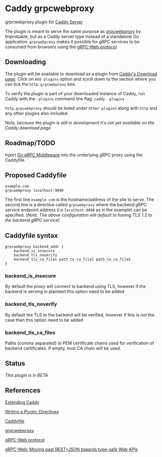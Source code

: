 # Caddy grpcwebproxy #

grpcwebproxy plugin for [Caddy Server](https://github.com/mholt/caddy)

The plugin is meant to serve the same purpose as [grpcwebproxy](https://github.com/improbable-eng/grpc-web/tree/master/go/grpcwebproxy) by Improbable, but as a Caddy server type instead of a standalone Go application.
`grpcwebproxy` makes it possible for gRPC services to be consumed from browsers using the [gRPC-Web protocol](https://github.com/grpc/grpc/blob/master/doc/PROTOCOL-WEB.md)


## Downloading

The plugin will be available to download as a plugin from [Caddy's Download page](https://caddyserver.com/download).
Click on `Add plugins` option and scroll down to the section where you can tick the `http.grpcwebproxy` box.

To verify the plugin is part of your downloaded instance of Caddy, run Caddy with the `-plugins` command line flag:
`caddy -plugins`

`http.grpcwebproxy` should be listed under `Other plugins` along with `http` and any other plugins also included.

*Note, because the plugin is still in development it's not yet available on the Caddy download page* 

## Roadmap/TODO 

Inject [Go gRPC Middleware](https://github.com/grpc-ecosystem/go-grpc-middleware) into the underlying gRPC proxy using the Caddyfile.

## Proposed Caddyfile 

```
example.com 
grpcwebproxy localhost:9090
```

The first line `example.com` is the hostname/address of the site to serve.
The second line is a directive called `grpcwebproxy` where the backend gRPC service endpoint address (i.e `localhost:9090` as in the example) can be specified. 
(*Note: The above configuration will default to having TLS 1.2 to the backend gRPC service*)

 ## Caddyfile syntax

 ```
 grpcwebproxy backend_addr {
     backend_is_insecure 
     backend_tls_noverify
     backend_tls_ca_files path_to_ca_file1 path_to_ca_file2 
 }
 ```

###  backend_is_insecure

By default the proxy will connect to backend using TLS, however if the backend is serving in plaintext this option need to be added

###  backend_tls_noverify

By default the TLS to the backend will be verified, however if this is not the case then this option need to be added

### backend_tls_ca_files 

Paths (comma separated) to PEM certificate chains used for verification of backend certificates. If empty, host CA chain will be used.


## Status 

*This plugin is in BETA*

## References ##

[Extending Caddy](https://github.com/mholt/caddy/wiki/Extending-Caddy)

[Writing a Plugin: Directives](https://github.com/mholt/caddy/wiki/Writing-a-Plugin:-Directives)

[Caddyfile](https://caddyserver.com/tutorial/caddyfile)

[grpcwebproxy](https://github.com/improbable-eng/grpc-web/tree/master/go/grpcwebproxy)

[gRPC-Web protocol](https://github.com/grpc/grpc/blob/master/doc/PROTOCOL-WEB.md)

[gRPC-Web: Moving past REST+JSON towards type-safe Web APIs](https://spatialos.improbable.io/games/grpc-web-moving-past-restjson-towards-type-safe-web-apis)


